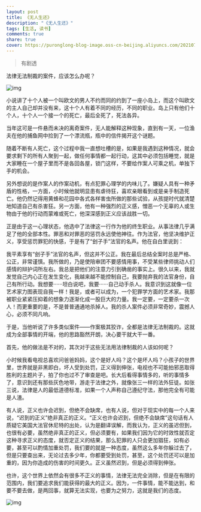```yaml
---
layout: post
title: 《无人生还》
description: "《无人生还》"
tags: [生活, 读书]
comments: true
share: true
cover: https://puronglong-blog-image.oss-cn-beijing.aliyuncs.com/20210728173409.png
---
```


> 有剧透

<!-- more -->

法律无法制裁的案件，应该怎么办呢？

![img](https://puronglong-blog-image.oss-cn-beijing.aliyuncs.com/20210728173409.png)

小说讲了十个人被一个叫欧文的男人不约而同的约到了一座小岛上，而这个叫欧文的主人自己却并没有来，这十个人有着不同的经历，不同的职业。岛上只有他们十个人，十个人一个接一个的死亡，最后全死了，死法各异。

当年这可是一件悬而未决的离奇案件，无人能解释这种现象，直到有一天，一位渔夫在他的捕鱼网中捡到了一个漂流瓶，瓶中的信件揭开这个谜题。

随着不断有人死亡，这个过程中我一直想吐槽的是，如果是我遇到这种情况，就会要求剩下的所有人聚到一起，做任何事情都一起行动，这其中必须包括睡觉，就是大家睡在一个屋子里而不是各回各屋，锁门这样，不要给作案人可乘之机，单独下手的机会。

另外想说的是作案人的作案动机，有点犯罪心理学的内味儿了。嫌疑人具有一种矛盾的性格，一方面，小时候他就明显患有虐待狂，喜欢亲眼看到或是亲手制造死亡。他仍然记得用黄蜂和花园中各式各样害虫所做的那些试验，从孩提时代就清楚地知道自己有杀害狂。另一方面，他有一种强烈的正义感，憎恶一个无辜的人或生物由于他的行动而蒙难或死亡，他深深感到正义应该战胜一切。

正是由于这一心理状态，他选中了法律这一行作为他的终生职业。从事法律几乎满足了他的全部本性。罪恶和对罪恶的惩罚永远使他神往。作为法官，他坚决维护正义，享受惩罚罪犯的快感，于是有了“刽子手”法官的名声。他在自白里说到：

我平素享有“刽子手”法官的名声，但这并不公正。我在最后总结全案时总是严格、公正，非常谨慎。我所做的，乃是使陪审团不要感情用事，不受某些律师挑动人们感情的辩护词所左右。我总是把他们的注意力引到确凿的事实上。很久以来，我就发觉自己内心正在发生变化，我越来越不能控制自己，我要抛弃我的法官身份，自己有所行动。我想要······坦白说吧，我要······自己动手杀人。我意识到这就像一位艺术家力图表现自我一样！我是，或者可以成为，一个犯罪学方面的艺术家。我那被职业紧紧压抑着的想象力逐渐化成一股巨大的力量。我一定要，一定要杀一次人！而更重要的是，不是普普通通地杀掉人。我的杀人案件必须非常奇妙，震撼人心，必须不同凡响。

于是，当他听说了许多类似案件——作案极其狡诈，全都是法律无法制裁的。这就成为全部事情的开端，他的思路豁然开朗，决心要干就大干一番。

首先，他的做法是不对的，其次对于这些无法用法律制裁的人该如何呢？

小时候我看电视总喜欢问爸爸妈妈，这个是好人吗？这个是坏人吗？小孩子的世界里，世界就是非黑即白，坏人受到处罚，正义得到伸张，电视也不可能拍邪恶取得胜利的主题片子，拍了你也过不了审查是吧。长大后看得事情多的，听的事情多了，意识到还有那些灰色地带，游走于法律之外，就像张三一样的法外狂徒。如张三说，法律是人的最低道德标准，如果一个人声称自己遵纪守法，那他完全有可能是人渣。

有人说，正义也许会迟到，但绝不会缺席，也有人说，但对于现实中的每一个人来说，“迟到的正义”绝非真正的正义。“正义也许会迟到，但绝不会缺席”这句话有人质疑它美国大法官休尼特的出处，认为是翻译误解，而我认为，正义的虽迟但到，也很有必要，虽然绝非真正的正义，但必须要有，如果我们因为它的时效性就否定这种寻求正义的态度，就否定正义的结果，那么犯罪的人只会更加猖狂，如有必要，甚至可以酌情加重处罚，我们要的就是一种态度，虽然这么多年你躲过去了，但是只要查出来，无论过去多少年，你都要受到处罚，甚至，这个处罚还可以是加重的，因为你造成的伤害的时间更久。正义虽然迟到，但是必须得到伸张。

也许，这个世界上依然会有很多不正义的事情，法律无法完全消除，但是在有限的范围内，我们要追求我们能获得的最大的正义。因为，一件事情，能不能达到，和要不要去做，是两回事，就算无法实现，也要为之努力，这就是我们的态度。

![img](https://puronglong-blog-image.oss-cn-beijing.aliyuncs.com/20210728173507.png)
